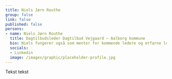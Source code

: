 ```yaml
---
title: Niels Jørn Routhe
group: false
link: false
published: false
persons:
- name: Niels Jørn Routhe
  title: Dagtilbudsleder Dagtilbud Vejgaard – Aalborg kommune
  bio: Niels fungerer også som mentor for kommende ledere og erfarne ledere i Aalborg kommune samt lederaspiranter i Aalborg, Brønderslev og Rebild kommune. Niels har praktiseret ledelse i mere end 30 år. Uddannet Master i Business Coaching fra Copenhagen Coaching Center i 2014. Diplomuddannelse i Ledelse 2011, og Diplomuddannelse i Pædagogisk arbejde fra 1999. Oprindeligt uddannet Pædagog i 1980.
  socials:
  - Linkedin
  image: /images/graphic/placeholder-profile.jpg
---
```


Tekst tekst